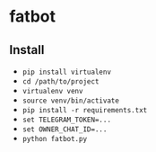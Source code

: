 # fatbot

## Install

- `pip install virtualenv`
- `cd /path/to/project`  
- `virtualenv venv`
- `source venv/bin/activate`
- `pip install -r requirements.txt`
- `set TELEGRAM_TOKEN=...`
- `set OWNER_CHAT_ID=...`
- `python fatbot.py`